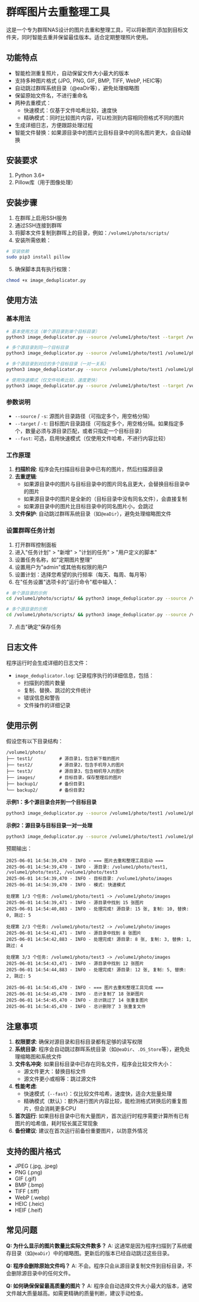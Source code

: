 # 群晖图片去重整理工具

这是一个专为群晖NAS设计的图片去重和整理工具，可以将新图片添加到目标文件夹，同时智能去重并保留最佳版本。适合定期整理照片使用。

## 功能特点

- 智能检测重复照片，自动保留文件大小最大的版本
- 支持多种图片格式 (JPG, PNG, GIF, BMP, TIFF, WebP, HEIC等)
- 自动跳过群晖系统目录（@eaDir等），避免处理缩略图
- 保留原始文件名，不进行重命名
- 两种去重模式：
  - 快速模式：仅基于文件哈希比较，速度快
  - 精确模式：同时比较图片内容，可以检测到内容相同但格式不同的图片
- 生成详细日志，方便跟踪处理过程
- 智能文件替换：如果源目录中的图片比目标目录中的同名图片更大，会自动替换

## 安装要求

1. Python 3.6+
2. Pillow库（用于图像处理）

## 安装步骤

1. 在群晖上启用SSH服务
2. 通过SSH连接到群晖
3. 将脚本文件复制到群晖上的目录，例如：`/volume1/photo/scripts/`
4. 安装所需依赖：

```bash
# 安装依赖
sudo pip3 install pillow
```

5. 确保脚本具有执行权限：

```bash
chmod +x image_deduplicator.py
```

## 使用方法

### 基本用法

```bash
# 基本使用方法（单个源目录到单个目标目录）
python3 image_deduplicator.py --source /volume1/photo/test --target /volume1/photo/images

# 多个源目录到同一个目标目录
python3 image_deduplicator.py --source /volume1/photo/test1 /volume1/photo/test2 /volume1/photo/test3 --target /volume1/photo/images

# 多个源目录到对应的多个目标目录（一对一关系）
python3 image_deduplicator.py --source /volume1/photo/test1 /volume1/photo/test2 --target /volume1/photo/images1 /volume1/photo/images2

# 使用快速模式（仅文件哈希比较，速度更快）
python3 image_deduplicator.py --source /volume1/photo/test --target /volume1/photo/images --fast
```

### 参数说明

- `--source` / `-s`: 源图片目录路径（可指定多个，用空格分隔）
- `--target` / `-t`: 目标图片目录路径（可指定多个，用空格分隔。如果指定多个，数量必须与源目录匹配，或者只指定一个目标目录）
- `--fast`: 可选，启用快速模式（仅使用文件哈希，不进行内容比较）

### 工作原理

1. **扫描阶段**: 程序会先扫描目标目录中已有的图片，然后扫描源目录
2. **去重逻辑**: 
   - 如果源目录中的图片与目标目录中的图片同名且更大，会替换目标目录中的图片
   - 如果源目录中的图片是全新的（目标目录中没有同名文件），会直接复制
   - 如果源目录中的图片比目标目录中的同名图片小，会跳过
3. **文件保护**: 自动跳过群晖系统目录（如`@eaDir`），避免处理缩略图文件

### 设置群晖任务计划

1. 打开群晖控制面板
2. 进入"任务计划" > "新增" > "计划的任务" > "用户定义的脚本"
3. 设置任务名称，如"定期图片整理"
4. 设置用户为"admin"或其他有权限的用户
5. 设置计划：选择您希望的执行频率（每天、每周、每月等）
6. 在"任务设置"选项卡的"运行命令"框中输入：

```bash
# 单个源目录的示例
cd /volume1/photo/scripts/ && python3 image_deduplicator.py --source /volume1/photo/test --target /volume1/photo/images --fast

# 多个源目录的示例
cd /volume1/photo/scripts/ && python3 image_deduplicator.py --source /volume1/photo/test1 /volume1/photo/test2 /volume1/photo/test3 --target /volume1/photo/images --fast
```

7. 点击"确定"保存任务

## 日志文件

程序运行时会生成详细的日志文件：

- `image_deduplicator.log`: 记录程序执行的详细信息，包括：
  - 扫描到的图片数量
  - 复制、替换、跳过的文件统计
  - 错误信息和警告
  - 文件操作的详细记录

## 使用示例

假设您有以下目录结构：
```
/volume1/photo/
├── test1/          # 源目录1，包含新下载的图片
├── test2/          # 源目录2，包含手机导入的图片
├── test3/          # 源目录3，包含相机导入的图片
├── images/         # 目标目录，保存整理后的图片
├── backup1/        # 备份目录1
└── backup2/        # 备份目录2
```

**示例1：多个源目录合并到一个目标目录**
```bash
python3 image_deduplicator.py --source /volume1/photo/test1 /volume1/photo/test2 /volume1/photo/test3 --target /volume1/photo/images --fast
```

**示例2：源目录与目标目录一对一处理**
```bash
python3 image_deduplicator.py --source /volume1/photo/test1 /volume1/photo/test2 --target /volume1/photo/backup1 /volume1/photo/backup2 --fast
```

预期输出：
```
2025-06-01 14:54:39,470 - INFO - === 图片去重和整理工具启动 ===
2025-06-01 14:54:39,470 - INFO - 源目录: /volume1/photo/test1, /volume1/photo/test2, /volume1/photo/test3
2025-06-01 14:54:39,470 - INFO - 目标目录: /volume1/photo/images
2025-06-01 14:54:39,470 - INFO - 模式: 快速模式

处理第 1/3 个任务: /volume1/photo/test1 -> /volume1/photo/images
2025-06-01 14:54:39,471 - INFO - 源目录中找到 15 张图片
2025-06-01 14:54:40,883 - INFO - 处理完成! 源目录: 15 张, 复制: 10, 替换: 0, 跳过: 5

处理第 2/3 个任务: /volume1/photo/test2 -> /volume1/photo/images
2025-06-01 14:54:41,471 - INFO - 源目录中找到 8 张图片
2025-06-01 14:54:42,883 - INFO - 处理完成! 源目录: 8 张, 复制: 3, 替换: 1, 跳过: 4

处理第 3/3 个任务: /volume1/photo/test3 -> /volume1/photo/images
2025-06-01 14:54:43,471 - INFO - 源目录中找到 12 张图片
2025-06-01 14:54:44,883 - INFO - 处理完成! 源目录: 12 张, 复制: 5, 替换: 2, 跳过: 5

2025-06-01 14:54:45,470 - INFO - === 图片去重和整理工具完成 ===
2025-06-01 14:54:45,470 - INFO - 总计复制了 18 张新图片
2025-06-01 14:54:45,470 - INFO - 总计跳过了 14 张重复图片
2025-06-01 14:54:45,470 - INFO - 总计删除了 3 张重复文件
```

## 注意事项

1. **权限要求**: 确保对源目录和目标目录都有足够的读写权限
2. **系统目录**: 程序会自动跳过群晖系统目录（如`@eaDir`、`.DS_Store`等），避免处理缩略图和系统文件
3. **文件名冲突**: 如果目标目录中已存在同名文件，程序会比较文件大小：
   - 源文件更大：替换目标文件
   - 源文件更小或相等：跳过源文件
4. **性能考虑**: 
   - 快速模式（`--fast`）：仅比较文件哈希，速度快，适合大批量处理
   - 精确模式（默认）：额外进行图片内容比较，能检测格式转换后的重复图片，但会消耗更多CPU
5. **首次运行**: 如果目标目录中已有大量图片，首次运行时程序需要计算所有已有图片的哈希值，耗时较长属正常现象
6. **备份建议**: 建议在首次运行前备份重要图片，以防意外情况

## 支持的图片格式

- JPEG (.jpg, .jpeg)
- PNG (.png)  
- GIF (.gif)
- BMP (.bmp)
- TIFF (.tiff)
- WebP (.webp)
- HEIC (.heic)
- HEIF (.heif)

## 常见问题

**Q: 为什么显示的图片数量比实际文件数多？**
A: 这通常是因为程序扫描到了系统缓存目录（如`@eaDir`）中的缩略图。更新后的版本已经自动跳过这些目录。

**Q: 程序会删除原始文件吗？**
A: 不会。程序只会从源目录复制文件到目标目录，不会删除源目录中的任何文件。

**Q: 如何确保保留最高质量的图片？**
A: 程序会自动选择文件大小最大的版本，通常文件越大质量越高。如需更精确的质量判断，建议手动检查。